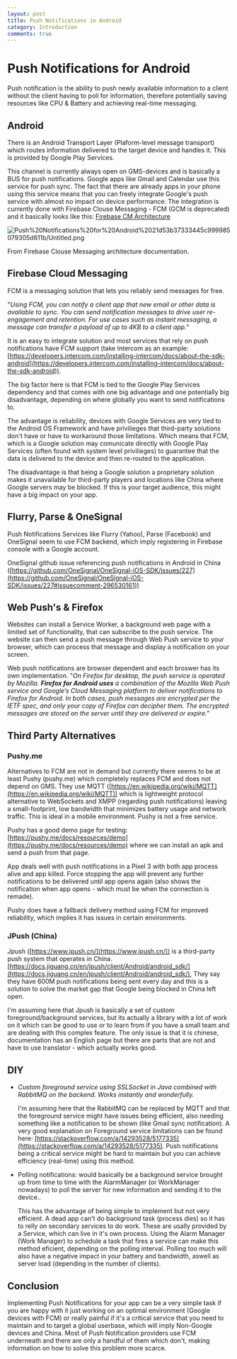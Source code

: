 ```yaml
---
layout: post
title: Push Notifications in Android
category: Introduction
comments: true
---
```


# Push Notifications for Android

Push notification is the ability to push newly available information to a client without the client having to poll for information, therefore potentially saving resources like CPU & Battery and achieving real-time messaging.

## Android

There is an Android Transport Layer (Plaform-level message transport) which routes information delivered to the target device and handles it. This is provided by Google Play Services.

This channel is currently always open on GMS-devices and is basically a BUS for push notifications. Google apps like Gmail and Calendar use this service for push sync. The fact that there are already apps in your phone using this service means that you can freely integrate Google's push service with almost no impact on device performance. The integration is currently done with Firebase Clouse Messaging - FCM (GCM is deprecated) and it basically looks like this: [Firebase CM Architecture](https://firebase.google.com/docs/cloud-messaging/images/diagram-FCM.png)

![Push%20Notifications%20for%20Android%2021d53b37333445c999985079305d611b/Untitled.png](Push%20Notifications%20for%20Android%2021d53b37333445c999985079305d611b/Untitled.png)

From Firebase Clouse Messaging architecture documentation.

## Firebase Cloud Messaging

FCM is a messaging solution that lets you reliably send messages for free.

"*Using FCM, you can notify a client app that new email or other data is available to sync. You can send notification messages to drive user re-engagement and retention. For use cases such as instant messaging, a message can transfer a payload of up to 4KB to a client app."*

It is an easy to integrate solution and most services that rely on push notifications have FCM support (take Intercom as an example: [https://developers.intercom.com/installing-intercom/docs/about-the-sdk-android](https://developers.intercom.com/installing-intercom/docs/about-the-sdk-android)).

The big factor here is that FCM is tied to the Google Play Services dependency and that comes with one big advantage and one potentially big disadvantage, depending on where globally you want to send notifications to. 

The advantage is reliability, devices with Google Services are very tied to the Android OS Framework and have privilieges that third-party solutions don't have or have to workaround those limitations. Which means that FCM, which is a Google solution may comunicate directly with Google Play Services (often found with system level privilieges) to guarantee that the data is delivered to the device and then re-routed to the application.

The disadvantage is that being a Google solution a proprietary solution makes it unavailable for third-party players and locations like China where Google servers may be blocked. If this is your target audience, this might have a big impact on your app.

## Flurry, Parse & OneSignal

Push Notifications Services like Flurry (Yahoo), Parse (Facebook) and OneSignal seem to use FCM backend, which imply registering in Firebase console with a Google account.

OneSignal github issue referencing push notifications in Android in China ([https://github.com/OneSignal/OneSignal-iOS-SDK/issues/227](https://github.com/OneSignal/OneSignal-iOS-SDK/issues/227#issuecomment-296530161))

## Web Push's & Firefox

Websites can install a Service Worker, a background web page with a limited set of functionality, that can subscribe to the push service. The website can then send a push message through Web Push service to your browser, which can process that message and display a notification on your screen.

Web push notifications are browser dependent and each broswer has its own implementation. "*On Firefox for desktop, the push service is operated by Mozilla. **Firefox for Android uses** a combination of the Mozilla Web Push service and Google’s Cloud Messaging platform to deliver notifications to Firefox for Android. In both cases, push messages are encrypted per the IETF spec, and only your copy of Firefox can decipher them. The encrypted messages are stored on the server until they are delivered or expire."*

## Third Party Alternatives

### Pushy.me

Alternatives to FCM are not in demand but currently there seems to be at least Pushy (pushy.me) which completely replaces FCM and does not depend on GMS. They use MQTT ([https://en.wikipedia.org/wiki/MQTT](https://en.wikipedia.org/wiki/MQTT)) which is lightweight protocol alternative to WebSockets and XMPP (regarding push notifications) leaving a small-footprint, low bandwidth that minimizes battery usage and network traffic. This is ideal in a mobile environment. Pushy is not a free service.

Pushy has a good demo page for testing: [https://pushy.me/docs/resources/demo](https://pushy.me/docs/resources/demo) where we can install an apk and send a push from that page. 

App deals well with push notifications in a Pixel 3 with both app process alive and app killed. Force stopping the app will prevent any further notifications to be delivered until app opens again (also shows the notification when app opens - which must be when the connection is remade).

Pushy does have a fallback delivery method using FCM for improved reliability, which implies it has issues in certain environments.

### JPush (China)

Jpush ([https://www.jpush.cn/](https://www.jpush.cn/)) is a third-party push system that operates in China. [https://docs.jiguang.cn/en/jpush/client/Android/android_sdk/](https://docs.jiguang.cn/en/jpush/client/Android/android_sdk/), They say they have 600M push notifications being sent every day and this is a solution to solve the market gap that Google being blocked in China left open.

I'm assuming here that Jpush is basically a set of custom foreground/background services, but its actually a library with a lot of work on it which can be good to use or to learn from if you have a small team and are dealing with this complex feature. The only issue is that it is chinese, documentation has an English page but there are parts that are not and have to use translator - which actually works good. 

## DIY

- *Custom foreground service using SSLSocket in Java combined with RabbitMQ on the backend. Works instantly and wonderfully.*

    I'm assuming here that the RabbitMQ can be replaced by MQTT and that the foreground service might have issues being efficient, also needing something like a notification to be shown (like Gmail sync notification). A very good explanation on Foreground service limitations can be found here: [https://stackoverflow.com/a/14293528/5177335](https://stackoverflow.com/a/14293528/5177335). Push notifications being a critical service might be hard to maintain but you can achieve efficiency (real-time) using this method. 

- Polling notifications: would basically be a background service brought up from time to time with the AlarmManager (or WorkManager nowadays) to poll the server for new information and sending it to the device..

    This has the advantage of being simple to implement but not very efficient. A dead app can't do background task (process dies) so it has to relly on secondary services to do work. These are usally provided by a Service, which can live in it's own process. Using the Alarm Manager (Work Manager) to schedule a task that fires a service can make this method eficient, depending on the polling interval. Polling too much will also have a negative impact in your battery and bandwidth, aswell as server load (depending in the number of clients). 

## Conclusion

Implementing Push Notifications for your app can be a very simple task if you are happy with it just working on an optimal environment (Google devices with FCM) or really painful if it's a critical service that you need to maintain and to target a global userbase, which will imply Non-Google devices and China. Most of Push Notification providers use FCM underneath and there are only a handful of them which don't, making information on how to solve this problem more scarce.